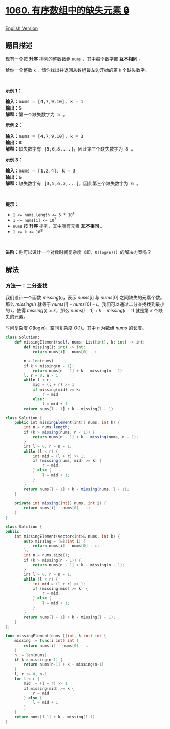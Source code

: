 # [1060. 有序数组中的缺失元素 🔒](https://leetcode.cn/problems/missing-element-in-sorted-array)

[English Version](/solution/1000-1099/1060.Missing%20Element%20in%20Sorted%20Array/README_EN.md)

<!-- tags:数组,二分查找 -->

## 题目描述

<!-- 这里写题目描述 -->

<p>现有一个按 <strong>升序</strong> 排列的整数数组 <code>nums</code> ，其中每个数字都 <strong>互不相同</strong> 。</p>

<p>给你一个整数 <code>k</code> ，请你找出并返回从数组最左边开始的第 <code>k</code> 个缺失数字。</p>

<p> </p>

<p><strong>示例 1：</strong></p>

<pre>
<strong>输入：</strong>nums = [4,7,9,10], k = 1
<strong>输出：</strong>5
<strong>解释：</strong>第一个缺失数字为 5 。
</pre>

<p><strong>示例 2：</strong></p>

<pre>
<strong>输入：</strong>nums = [4,7,9,10], k = 3
<strong>输出：</strong>8
<strong>解释：</strong>缺失数字有 [5,6,8,...]，因此第三个缺失数字为 8 。
</pre>

<p><strong>示例 3：</strong></p>

<pre>
<strong>输入：</strong>nums = [1,2,4], k = 3
<strong>输出：</strong>6
<strong>解释：</strong>缺失数字有 [3,5,6,7,...]，因此第三个缺失数字为 6 。
</pre>

<p> </p>

<p><strong>提示：</strong></p>

<ul>
	<li><code>1 <= nums.length <= 5 * 10<sup>4</sup></code></li>
	<li><code>1 <= nums[i] <= 10<sup>7</sup></code></li>
	<li><code>nums</code> 按 <strong>升序</strong> 排列，其中所有元素 <strong>互不相同</strong> 。</li>
	<li><code>1 <= k <= 10<sup>8</sup></code></li>
</ul>

<p> </p>

<p><strong>进阶：</strong>你可以设计一个对数时间复杂度（即，<code>O(log(n))</code>）的解决方案吗？</p>

## 解法

### 方法一：二分查找

我们设计一个函数 $missing(i)$，表示 $nums[i]$ 与 $nums[0]$ 之间缺失的元素个数。那么 $missing(i)$ 就等于 $nums[i] - nums[0] - i$。我们可以通过二分查找找到最小的 $i$，使得 $missing(i) \geq k$，那么 $nums[i - 1] + k - missing(i - 1)$ 就是第 $k$ 个缺失的元素。

时间复杂度 $O(\log n)$，空间复杂度 $O(1)$。其中 $n$ 为数组 $nums$ 的长度。

<!-- tabs:start -->

```python
class Solution:
    def missingElement(self, nums: List[int], k: int) -> int:
        def missing(i: int) -> int:
            return nums[i] - nums[0] - i

        n = len(nums)
        if k > missing(n - 1):
            return nums[n - 1] + k - missing(n - 1)
        l, r = 0, n - 1
        while l < r:
            mid = (l + r) >> 1
            if missing(mid) >= k:
                r = mid
            else:
                l = mid + 1
        return nums[l - 1] + k - missing(l - 1)
```

```java
class Solution {
    public int missingElement(int[] nums, int k) {
        int n = nums.length;
        if (k > missing(nums, n - 1)) {
            return nums[n - 1] + k - missing(nums, n - 1);
        }
        int l = 0, r = n - 1;
        while (l < r) {
            int mid = (l + r) >> 1;
            if (missing(nums, mid) >= k) {
                r = mid;
            } else {
                l = mid + 1;
            }
        }
        return nums[l - 1] + k - missing(nums, l - 1);
    }

    private int missing(int[] nums, int i) {
        return nums[i] - nums[0] - i;
    }
}
```

```cpp
class Solution {
public:
    int missingElement(vector<int>& nums, int k) {
        auto missing = [&](int i) {
            return nums[i] - nums[0] - i;
        };
        int n = nums.size();
        if (k > missing(n - 1)) {
            return nums[n - 1] + k - missing(n - 1);
        }
        int l = 0, r = n - 1;
        while (l < r) {
            int mid = (l + r) >> 1;
            if (missing(mid) >= k) {
                r = mid;
            } else {
                l = mid + 1;
            }
        }
        return nums[l - 1] + k - missing(l - 1);
    }
};
```

```go
func missingElement(nums []int, k int) int {
	missing := func(i int) int {
		return nums[i] - nums[0] - i
	}
	n := len(nums)
	if k > missing(n-1) {
		return nums[n-1] + k - missing(n-1)
	}
	l, r := 0, n-1
	for l < r {
		mid := (l + r) >> 1
		if missing(mid) >= k {
			r = mid
		} else {
			l = mid + 1
		}
	}
	return nums[l-1] + k - missing(l-1)
}
```

<!-- tabs:end -->

<!-- end -->
